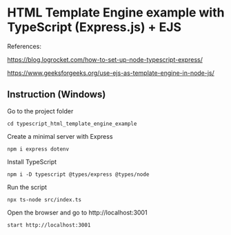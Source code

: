 # HTML Template Engine example with TypeScript (Express.js) + EJS

References:

https://blog.logrocket.com/how-to-set-up-node-typescript-express/

https://www.geeksforgeeks.org/use-ejs-as-template-engine-in-node-js/

## Instruction (Windows)

Go to the project folder
```commandline
cd typescript_html_template_engine_example
```

Create a minimal server with Express
```commandline
npm i express dotenv
```

Install TypeScript
```commandline
npm i -D typescript @types/express @types/node
```

Run the script
```commandline
npx ts-node src/index.ts
```

Open the browser and go to http://localhost:3001
```commandline
start http://localhost:3001
```